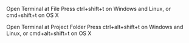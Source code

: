 Open Terminal at File Press ctrl+shift+t on Windows and Linux, 
or cmd+shift+t on OS X


Open Terminal at Project Folder Press ctrl+alt+shift+t on Windows and Linux, 
or cmd+alt+shift+t on OS X